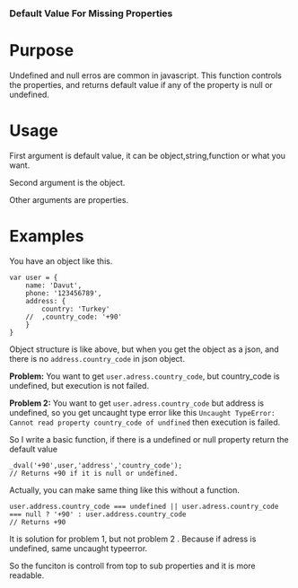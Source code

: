 ### Default Value For Missing Properties ###

# Purpose #

Undefined and null erros are common in javascript. This function controls the properties, and returns default value if any of the property is null or undefined.

# Usage #

First argument is default value, it can be object,string,function or what you want.

Second argument is the object. 

Other arguments are properties.

# Examples #

You have an object like this.
```
var user = {
    name: 'Davut',
    phone: '123456789',
    address: {
        country: 'Turkey'
    //  ,country_code: '+90'
    }
}
```
Object structure is like above, but when you get the object as a json, and there is no `address.country_code` in json object.

**Problem:** You want to get `user.adress.country_code`, but country_code is undefined, but execution is not failed.

**Problem 2:** You want to get `user.adress.country_code` but address is undefined, so you get uncaught type error like this
`Uncaught TypeError: Cannot read property country_code of undfined`
then execution is failed. 

So I write a basic function, if there is a undefined or null property return the default value

```
_dval('+90',user,'address','country_code');
// Returns +90 if it is null or undefined.
```

Actually, you can make same thing like this without a function.
```
user.address.country_code === undefined || user.adress.country_code === null ? '+90' : user.address.country_code
// Returns +90
```
It is solution for problem 1, but not problem 2 . Because if adress is undefined, same uncaught typeerror.

So the funciton is controll from top to sub properties and it is more readable.